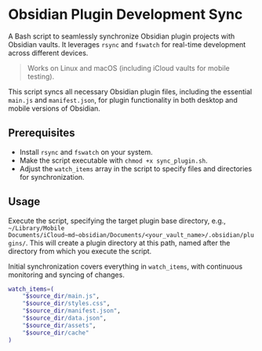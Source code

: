 # Obsidian Plugin Development Sync
A Bash script to seamlessly synchronize Obsidian plugin projects with Obsidian vaults. It leverages `rsync` and `fswatch` for real-time development across different devices.

> Works on Linux and macOS (including iCloud vaults for mobile testing).

This script syncs all necessary Obsidian plugin files, including the essential `main.js` and `manifest.json`, for plugin functionality in both desktop and mobile versions of Obsidian.

## Prerequisites
- Install `rsync` and `fswatch` on your system.
- Make the script executable with `chmod +x sync_plugin.sh`.
- Adjust the `watch_items` array in the script to specify files and directories for synchronization.

## Usage
Execute the script, specifying the target plugin base directory, e.g., `~/Library/Mobile Documents/iCloud~md~obsidian/Documents/<your_vault_name>/.obsidian/plugins/`.
This will create a plugin directory at this path, named after the directory from which you execute the script.

Initial synchronization covers everything in `watch_items`, with continuous monitoring and syncing of changes.

```bash
watch_items=(
    "$source_dir/main.js",
    "$source_dir/styles.css",
    "$source_dir/manifest.json",
    "$source_dir/data.json",
    "$source_dir/assets",
    "$source_dir/cache"
)
